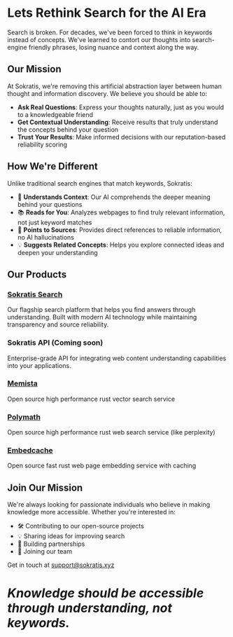 # Lets Rethink Search for the AI Era

Search is broken. For decades, we've been forced to think in keywords instead of concepts. We've learned to contort our thoughts into search-engine friendly phrases, losing nuance and context along the way.

## Our Mission

At Sokratis, we're removing this artificial abstraction layer between human thought and information discovery. We believe you should be able to:

- **Ask Real Questions**: Express your thoughts naturally, just as you would to a knowledgeable friend
- **Get Contextual Understanding**: Receive results that truly understand the concepts behind your question
- **Trust Your Results**: Make informed decisions with our reputation-based reliability scoring

## How We're Different

Unlike traditional search engines that match keywords, Sokratis:

- 🧠 **Understands Context**: Our AI comprehends the deeper meaning behind your questions
- 📚 **Reads for You**: Analyzes webpages to find truly relevant information, not just keyword matches
- 🎯 **Points to Sources**: Provides direct references to reliable information, no AI hallucinations
- 💡 **Suggests Related Concepts**: Helps you explore connected ideas and deepen your understanding

## Our Products

### [Sokratis Search](https://www.sokratis.xyz)
Our flagship search platform that helps you find answers through understanding. Built with modern AI technology while maintaining transparency and source reliability.

### Sokratis API (Coming soon) 
Enterprise-grade API for integrating web content understanding capabilities into your applications.

### [Memista](https://github.com/sokratis-xyz/memista)
Open source high performance rust vector search service

### [Polymath](https://github.com/sokratis-xyz/polymath)
Open source high performance rust web search service (like perplexity)

### [Embedcache](https://github.com/sokratis-xyz/embedcache)
Open source fast rust web page embedding service with caching

## Join Our Mission

We're always looking for passionate individuals who believe in making knowledge more accessible. Whether you're interested in:

- 🛠️ Contributing to our open-source projects
- 💡 Sharing ideas for improving search
- 🤝 Building partnerships
- 🚀 Joining our team

Get in touch at [support@sokratis.xyz](mailto:support@sokratis.xyz)

# _Knowledge should be accessible through understanding, not keywords._
